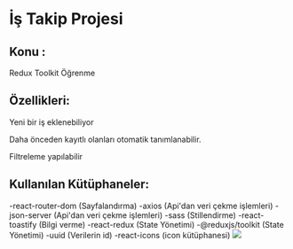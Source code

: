 <h1>İş Takip Projesi</h1>
<h2>Konu : </h2>
<p>Redux Toolkit Öğrenme </p>
<h2>Özellikleri: </h2>
<p>Yeni bir iş eklenebiliyor </p>
<p>Daha önceden kayıtlı olanları otomatik tanımlanabilir.</p>
<p>Filtreleme yapılabilir</p>
<h2>Kullanılan Kütüphaneler:</h2>
-react-router-dom (Sayfalandırma)
-axios (Api'dan veri çekme işlemleri)
-json-server (Api'dan veri çekme işlemleri)
-sass (Stillendirme)
-react-toastify (Bilgi verme)
-react-redux (State Yönetimi)
-@reduxjs/toolkit (State Yönetimi)
-uuid (Verilerin id)
-react-icons (icon kütüphanesi)

<img src="gorsel.gif"/>
